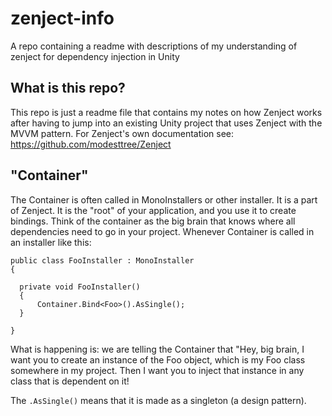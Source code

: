 # zenject-info
A repo containing a readme with descriptions of my understanding of zenject for dependency injection in Unity

## What is this repo?
This repo is just a readme file that contains my notes on how Zenject works after having to jump into an existing Unity project that uses Zenject with the MVVM pattern.
For Zenject's own documentation see: https://github.com/modesttree/Zenject

## "Container"
The Container is often called in MonoInstallers or other installer. It is a part of Zenject. It is the "root" of your application, and you use it to create bindings.
Think of the container as the big brain that knows where all dependencies need to go in your project. Whenever Container is called in an installer like this:

```
public class FooInstaller : MonoInstaller
{

  private void FooInstaller()
  {
      Container.Bind<Foo>().AsSingle();
  }

}
```

What is happening is: we are telling the Container that "Hey, big brain, I want you to create an instance of the Foo object, which is my Foo class somewhere in my project. Then I want you to inject that instance in any class that is dependent on it!

The ```.AsSingle()``` means that it is made as a singleton (a design pattern). 
